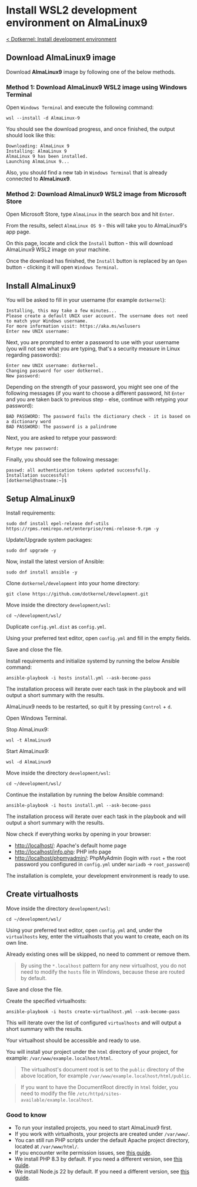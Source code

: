 # Install WSL2 development environment on AlmaLinux9

[< Dotkernel: Install development environment](../../README.md)

## Download AlmaLinux9 image

Download **AlmaLinux9** image by following one of the below methods.

### Method 1: Download AlmaLinux9 WSL2 image using Windows Terminal

Open `Windows Terminal` and execute the following command:

```shell
wsl --install -d AlmaLinux-9
```

You should see the download progress, and once finished, the output should look like this:

```text
Downloading: AlmaLinux 9
Installing: AlmaLinux 9
AlmaLinux 9 has been installed.
Launching AlmaLinux 9...
```

Also, you should find a new tab in `Windows Terminal` that is already connected to **AlmaLinux9**.

### Method 2: Download AlmaLinux9 WSL2 image from Microsoft Store

Open Microsoft Store, type `AlmaLinux` in the search box and hit `Enter`.

From the results, select `AlmaLinux OS 9` - this will take you to AlmaLinux9's app page.

On this page, locate and click the `Install` button - this will download AlmaLinux9 WSL2 image on your machine.

Once the download has finished, the `Install` button is replaced by an `Open` button - clicking it will open `Windows Terminal`.

## Install AlmaLinux9

You will be asked to fill in your username (for example `dotkernel`):

```text
Installing, this may take a few minutes...
Please create a default UNIX user account. The username does not need to match your Windows username.
For more information visit: https://aka.ms/wslusers
Enter new UNIX username:
```

Next, you are prompted to enter a password to use with your username (you will not see what you are typing, that's a security measure in Linux regarding passwords):

```shell
Enter new UNIX username: dotkernel.
Changing password for user dotkernel.
New password:
```

Depending on the strength of your password, you might see one of the following messages (if you want to choose a different password, hit `Enter` and you are taken back to previous step - else, continue with retyping your password):

```text
BAD PASSWORD: The password fails the dictionary check - it is based on a dictionary word
BAD PASSWORD: The password is a palindrome
```

Next, you are asked to retype your password:

```text
Retype new password:
```

Finally, you should see the following message:

```text
passwd: all authentication tokens updated successfully.
Installation successful!
[dotkernel@hostname:~]$
```

## Setup AlmaLinux9

Install requirements:

```shell
sudo dnf install epel-release dnf-utils https://rpms.remirepo.net/enterprise/remi-release-9.rpm -y
```

Update/Upgrade system packages:

```shell
sudo dnf upgrade -y
```

Now, install the latest version of Ansible:

```shell
sudo dnf install ansible -y
```

Clone `dotkernel/development` into your home directory:

```shell
git clone https://github.com/dotkernel/development.git
```

Move inside the directory `development/wsl`:

```shell
cd ~/development/wsl/
```

Duplicate `config.yml.dist` as `config.yml`.

Using your preferred text editor, open `config.yml` and fill in the empty fields.

Save and close the file.

Install requirements and initialize systemd by running the below Ansible command:

```shell
ansible-playbook -i hosts install.yml --ask-become-pass
```

The installation process will iterate over each task in the playbook and will output a short summary with the results.

AlmaLinux9 needs to be restarted, so quit it by pressing `Control` + `d`.

Open Windows Terminal.

Stop AlmaLinux9:

```shell
wsl -t AlmaLinux9
```

Start AlmaLinux9:

```shell
wsl -d AlmaLinux9
```

Move inside the directory `development/wsl`:

```shell
cd ~/development/wsl/
```

Continue the installation by running the below Ansible command:

```shell
ansible-playbook -i hosts install.yml --ask-become-pass
```

The installation process will iterate over each task in the playbook and will output a short summary with the results.

Now check if everything works by opening in your browser:

* [http://localhost/](http://localhost/): Apache's default home page
* [http://localhost/info.php](http://localhost/info.php): PHP info page
* [http://localhost/phpmyadmin/](http://localhost/phpmyadmin/): PhpMyAdmin (login with `root` + the root password you configured in `config.yml` under `mariadb` -> `root_password`)

The installation is complete, your development environment is ready to use.

## Create virtualhosts

Move inside the directory `development/wsl`:

```shell
cd ~/development/wsl/
```

Using your preferred text editor, open `config.yml` and, under the `virtualhosts` key, enter the virtualhosts that you want to create, each on its own line. 

Already existing ones will be skipped, no need to comment or remove them.

> By using the `*.localhost` pattern for any new virtualhost, you do not need to modify the `hosts` file in Windows, because these are routed by default.

Save and close the file.

Create the specified virtualhosts:

```shell
ansible-playbook -i hosts create-virtualhost.yml --ask-become-pass
```

This will iterate over the list of configured `virtualhosts` and will output a short summary with the results.

Your virtualhost should be accessible and ready to use.

You will install your project under the `html` directory of your project, for example: `/var/www/example.localhost/html`.

> The virtualhost's document root is set to the `public` directory of the above location, for example `/var/www/example.localhost/html/public`.

> If you want to have the DocumentRoot directly in `html` folder, you need to modify the file `/etc/httpd/sites-available/example.localhost`.

### Good to know

* To run your installed projects, you need to start AlmaLinux9 first.
* If you work with virtualhosts, your projects are created under `/var/www/`.
* You can still run PHP scripts under the default Apache project directory, located at `/var/www/html/`.
* If you encounter write permission issues, see [this guide](FAQ.md#how-do-i-fix-common-permission-issues).
* We install PHP 8.3 by default. If you need a different version, see [this guide](FAQ.md#how-do-i-switch-to-a-different-version-of-php).
* We install Node.js 22 by default. If you need a different version, see [this guide](FAQ.md#how-do-i-switch-to-a-different-version-of-nodejs).
